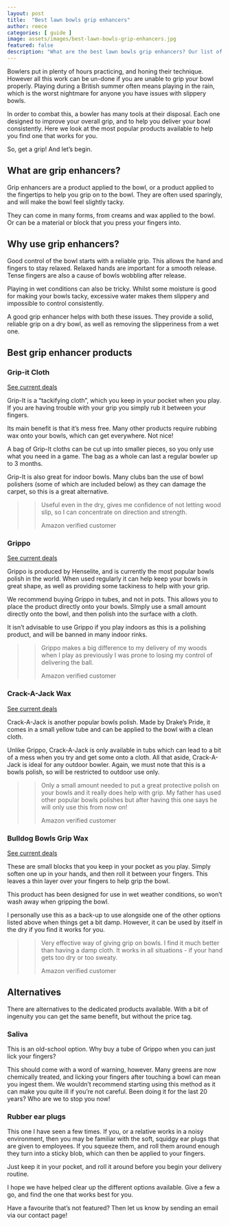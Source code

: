 ```yaml
---
layout: post
title:  "Best lawn bowls grip enhancers"
author: reece
categories: [ guide ]
image: assets/images/best-lawn-bowls-grip-enhancers.jpg
featured: false
description: "What are the best lawn bowls grip enhancers? Our list of products will ensure you have the most reliable grip possible"
---
```


Bowlers put in plenty of hours practicing, and honing their technique. However all this work can be un-done if you are unable to grip your bowl properly. Playing during a British summer often means playing in the rain, which is the worst nightmare for anyone you have issues with slippery bowls.

In order to combat this, a bowler has many tools at their disposal. Each one designed to improve your overall grip, and to help you deliver your bowl consistently. Here we look at the most popular products available to help you find one that works for you.

So, get a grip! And let’s begin.

## What are grip enhancers?

Grip enhancers are a product applied to the bowl, or a product applied to the fingertips to help you grip on to the bowl. They are often used sparingly, and will make the bowl feel slightly tacky.

They can come in many forms, from creams and wax applied to the bowl. Or can be a material or block that you press your fingers into.

## Why use grip enhancers?

Good control of the bowl starts with a reliable grip. This allows the hand and fingers to stay relaxed. Relaxed hands are important for a smooth release. Tense fingers are also a cause of bowls wobbling after release.

Playing in wet conditions can also be tricky. Whilst some moisture is good for making your bowls tacky, excessive water makes them slippery and impossible to control consistently.

A good grip enhancer helps with both these issues. They provide a solid, reliable grip on a dry bowl, as well as removing the slipperiness from a wet one.

## Best grip enhancer products

### Grip-it Cloth

<a href="https://www.amazon.co.uk/gp/product/B07HQSSMLH/ref=as_li_qf_asin_il_tl?ie=UTF8&tag=jackhighbow0a-21&creative=6738&linkCode=as2&creativeASIN=B07HQSSMLH&linkId=14bae9b7b748392b500ef8286fa8058a"  class="btn more"  target="_blank">See current deals</a>

Grip-It is a “tackifying cloth”, which you keep in your pocket when you play. If you are having trouble with your grip you simply rub it between your fingers. 

Its main benefit is that it’s mess free. Many other products require rubbing wax onto your bowls, which can get everywhere. Not nice!

A bag of Grip-It cloths can be cut up into smaller pieces, so you only use what you need in a game. The bag as a whole can last a regular bowler up to 3 months.

Grip-It is also great for indoor bowls. Many clubs ban the use of bowl polishers (some of which are included below) as they can damage the carpet, so this is a great alternative.

>> Useful even in the dry, gives me confidence of not letting wood slip, so I can concentrate on direction and strength.
>> 
>> Amazon verified customer

### Grippo

<a href="https://www.amazon.co.uk/gp/product/B004UQV7YS/ref=as_li_qf_asin_il_tl?ie=UTF8&tag=jackhighbow0a-21&creative=6738&linkCode=as2&creativeASIN=B004UQV7YS&linkId=94116a280d33baff3a73915f3c5d616c"  class="btn more"  target="_blank">See current deals</a>

Grippo is produced by Henselite, and is currently the most popular bowls polish in the world. When used regularly it can help keep your bowls in great shape, as well as providing some tackiness to help with your grip.

We recommend buying Grippo in tubes, and not in pots. This allows you to place the product directly onto your bowls. SImply use a small amount directly onto the bowl, and then polish into the surface with a cloth. 

It isn’t advisable to use Grippo if you play indoors as this is a polishing product, and will be banned in many indoor rinks.

>> Grippo makes a big difference to my delivery of my woods when I play as previously I was prone to losing my control of delivering the ball.
>> 
>> Amazon verified customer

### Crack-A-Jack Wax

<a href="https://www.amazon.co.uk/gp/product/B0027Y62KO/ref=as_li_qf_asin_il_tl?ie=UTF8&tag=jackhighbow0a-21&creative=6738&linkCode=as2&creativeASIN=B0027Y62KO&linkId=499566ac22901d2a99d98cba7960345e"  class="btn more"  target="_blank">See current deals</a>

Crack-A-Jack is another popular bowls polish. Made by Drake’s Pride, it comes in a small yellow tube and can be applied to the bowl with a clean cloth.

Unlike Grippo, Crack-A-Jack is only available in tubs which can lead to a bit of a mess when you try and get some onto a cloth. All that aside, Crack-A-Jack is ideal for any outdoor bowler.
Again, we must note that this is a bowls polish, so will be restricted to outdoor use only.

>> Only a small amount needed to put a great protective polish on your bowls and it really does help with grip. My father has used other popular bowls polishes but after having this one says he will only use this from now on!
>> 
>> Amazon verified customer

### Bulldog Bowls Grip Wax

<a href="https://www.amazon.co.uk/Henselite-Bulldog-Sports-Grip/dp/B07HB4SCZ3/ref=as_li_ss_tl?dchild=1&keywords=Bulldog+Bowls+Grip+Wax&qid=1595588930&sr=8-1-fkmr0&linkCode=ll1&tag=jackhighbow0a-21&linkId=a1a649b1ee01ac8f8a1c27b3cdf8c1b6"  class="btn more"  target="_blank">See current deals</a>

These are small blocks that you keep in your pocket as you play. Simply soften one up in your hands, and then roll it between your fingers. This leaves a thin layer over your fingers to help grip the bowl.

This product has been designed for use in wet weather conditions, so won’t wash away when gripping the bowl.

I personally use this as a back-up to use alongside one of the other options listed above when things get a bit damp. However, it can be used by itself in the dry if you find it works for you.

>> Very effective way of giving grip on bowls. I find it much better than having a damp cloth. It works in all situations - if your hand gets too dry or too sweaty.
>> 
>> Amazon verified customer


## Alternatives

There are alternatives to the dedicated products available. With a bit of ingenuity you can get the same benefit, but without the price tag.

### Saliva

This is an old-school option. Why buy a tube of Grippo when you can just lick your fingers? 

This should come with a word of warning, however. Many greens are now chemically treated, and licking your fingers after touching a bowl can mean you ingest them. We wouldn’t recommend starting using this method as it can make you quite ill if you’re not careful. Been doing it for the last 20 years? Who are we to stop you now!

### Rubber ear plugs

This one I have seen a few times. If you, or a relative works in a noisy environment, then you may be familiar with the soft, squidgy ear plugs that are given to employees. If you squeeze them, and roll them around enough they turn into a sticky blob, which can then be applied to your fingers.

Just keep it in your pocket, and roll it around before you begin your delivery routine.

I hope we have helped clear up the different options available. Give a few a go, and find the one that works best for you.

Have a favourite that’s not featured? Then let us know by sending an email via our contact page!
